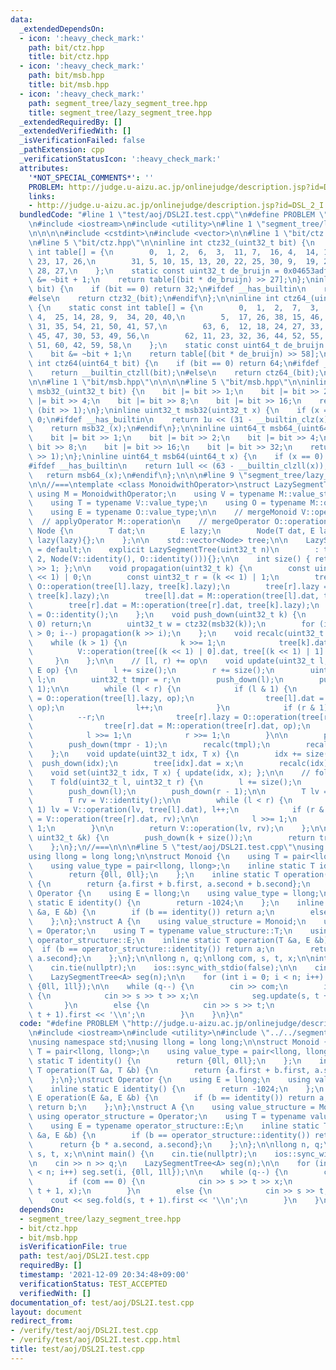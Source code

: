 ```yaml
---
data:
  _extendedDependsOn:
  - icon: ':heavy_check_mark:'
    path: bit/ctz.hpp
    title: bit/ctz.hpp
  - icon: ':heavy_check_mark:'
    path: bit/msb.hpp
    title: bit/msb.hpp
  - icon: ':heavy_check_mark:'
    path: segment_tree/lazy_segment_tree.hpp
    title: segment_tree/lazy_segment_tree.hpp
  _extendedRequiredBy: []
  _extendedVerifiedWith: []
  _isVerificationFailed: false
  _pathExtension: cpp
  _verificationStatusIcon: ':heavy_check_mark:'
  attributes:
    '*NOT_SPECIAL_COMMENTS*': ''
    PROBLEM: http://judge.u-aizu.ac.jp/onlinejudge/description.jsp?id=DSL_2_I
    links:
    - http://judge.u-aizu.ac.jp/onlinejudge/description.jsp?id=DSL_2_I
  bundledCode: "#line 1 \"test/aoj/DSL2I.test.cpp\"\n#define PROBLEM \"http://judge.u-aizu.ac.jp/onlinejudge/description.jsp?id=DSL_2_I\"\
    \n#include <iostream>\n#include <utility>\n#line 1 \"segment_tree/lazy_segment_tree.hpp\"\
    \n\n\n\n#include <cstdint>\n#include <vector>\n\n#line 1 \"bit/ctz.hpp\"\n\n\n\
    \n#line 5 \"bit/ctz.hpp\"\n\ninline int ctz32_(uint32_t bit) {\n    static const\
    \ int table[] = {\n        0,  1, 2,  6,  3,  11, 7,  16, 4,  14, 12, 21, 8, \
    \ 23, 17, 26,\n        31, 5, 10, 15, 13, 20, 22, 25, 30, 9,  19, 24, 29, 18,\
    \ 28, 27,\n    };\n    static const uint32_t de_bruijn = 0x04653adf;\n    bit\
    \ &= ~bit + 1;\n    return table[(bit * de_bruijn) >> 27];\n};\ninline int ctz32(uint32_t\
    \ bit) {\n    if (bit == 0) return 32;\n#ifdef __has_builtin\n    return __builtin_ctz(bit);\n\
    #else\n    return ctz32_(bit);\n#endif\n};\n\ninline int ctz64_(uint64_t bit)\
    \ {\n    static const int table[] = {\n        0,  1,  2,  7,  3,  13, 8,  19,\
    \ 4,  25, 14, 28, 9,  34, 20, 40,\n        5,  17, 26, 38, 15, 46, 29, 48, 10,\
    \ 31, 35, 54, 21, 50, 41, 57,\n        63, 6,  12, 18, 24, 27, 33, 39, 16, 37,\
    \ 45, 47, 30, 53, 49, 56,\n        62, 11, 23, 32, 36, 44, 52, 55, 61, 22, 43,\
    \ 51, 60, 42, 59, 58,\n    };\n    static const uint64_t de_bruijn = 0x0218a392cd3d5dbfull;\n\
    \    bit &= ~bit + 1;\n    return table[(bit * de_bruijn) >> 58];\n};\ninline\
    \ int ctz64(uint64_t bit) {\n    if (bit == 0) return 64;\n#ifdef __has_builtin\n\
    \    return __builtin_ctzll(bit);\n#else\n    return ctz64_(bit);\n#endif\n};\n\
    \n\n#line 1 \"bit/msb.hpp\"\n\n\n\n#line 5 \"bit/msb.hpp\"\n\ninline uint32_t\
    \ msb32_(uint32_t bit) {\n    bit |= bit >> 1;\n    bit |= bit >> 2;\n    bit\
    \ |= bit >> 4;\n    bit |= bit >> 8;\n    bit |= bit >> 16;\n    return bit ^\
    \ (bit >> 1);\n};\ninline uint32_t msb32(uint32_t x) {\n    if (x == 0) return\
    \ 0;\n#ifdef __has_builtin\n    return 1u << (31 - __builtin_clz(x));\n#else\n\
    \    return msb32_(x);\n#endif\n};\n\ninline uint64_t msb64_(uint64_t bit) {\n\
    \    bit |= bit >> 1;\n    bit |= bit >> 2;\n    bit |= bit >> 4;\n    bit |=\
    \ bit >> 8;\n    bit |= bit >> 16;\n    bit |= bit >> 32;\n    return bit ^ (bit\
    \ >> 1);\n};\ninline uint64_t msb64(uint64_t x) {\n    if (x == 0) return 0;\n\
    #ifdef __has_builtin\n    return 1ull << (63 - __builtin_clzll(x));\n#else\n \
    \   return msb64_(x);\n#endif\n};\n\n\n#line 9 \"segment_tree/lazy_segment_tree.hpp\"\
    \n\n//===\ntemplate <class MonoidwithOperator>\nstruct LazySegmentTree {\n   \
    \ using M = MonoidwithOperator;\n    using V = typename M::value_structure;\n\
    \    using T = typename V::value_type;\n    using O = typename M::operator_structure;\n\
    \    using E = typename O::value_type;\n\n    // mergeMonoid V::operation\n  \
    \  // applyOperator M::operation\n    // mergeOperator O::operation\n\n    struct\
    \ Node {\n        T dat;\n        E lazy;\n        Node(T dat, E lazy) : dat(dat),\
    \ lazy(lazy){};\n    };\n\n    std::vector<Node> tree;\n\n    LazySegmentTree()\
    \ = default;\n    explicit LazySegmentTree(uint32_t n)\n        : tree(n * 2 +\
    \ 2, Node(V::identity(), O::identity())){};\n\n    int size() { return tree.size()\
    \ >> 1; };\n\n    void propagation(uint32_t k) {\n        const uint32_t l = (k\
    \ << 1) | 0;\n        const uint32_t r = (k << 1) | 1;\n        tree[l].lazy =\
    \ O::operation(tree[l].lazy, tree[k].lazy);\n        tree[r].lazy = O::operation(tree[r].lazy,\
    \ tree[k].lazy);\n        tree[l].dat = M::operation(tree[l].dat, tree[k].lazy);\n\
    \        tree[r].dat = M::operation(tree[r].dat, tree[k].lazy);\n        tree[k].lazy\
    \ = O::identity();\n    };\n    void push_down(uint32_t k) {\n        if (k ==\
    \ 0) return;\n        uint32_t w = ctz32(msb32(k));\n        for (int i = w; i\
    \ > 0; i--) propagation(k >> i);\n    };\n    void recalc(uint32_t k) {\n    \
    \    while (k > 1) {\n            k >>= 1;\n            tree[k].dat =\n      \
    \          V::operation(tree[(k << 1) | 0].dat, tree[(k << 1) | 1].dat);\n   \
    \     }\n    };\n\n    // [l, r) += op\n    void update(uint32_t l, uint32_t r,\
    \ E op) {\n        l += size();\n        r += size();\n        uint32_t tmpl =\
    \ l;\n        uint32_t tmpr = r;\n        push_down(l);\n        push_down(r -\
    \ 1);\n\n        while (l < r) {\n            if (l & 1) {\n                tree[l].lazy\
    \ = O::operation(tree[l].lazy, op);\n                tree[l].dat = M::operation(tree[l].dat,\
    \ op);\n                l++;\n            }\n            if (r & 1) {\n      \
    \          --r;\n                tree[r].lazy = O::operation(tree[r].lazy, op);\n\
    \                tree[r].dat = M::operation(tree[r].dat, op);\n            }\n\
    \            l >>= 1;\n            r >>= 1;\n        }\n\n        push_down(tmpl);\n\
    \        push_down(tmpr - 1);\n        recalc(tmpl);\n        recalc(tmpr - 1);\n\
    \    };\n    void update(uint32_t idx, T x) {\n        idx += size();\n      \
    \  push_down(idx);\n        tree[idx].dat = x;\n        recalc(idx);\n    };\n\
    \    void set(uint32_t idx, T x) { update(idx, x); };\n\n    // foldl[l, r)\n\
    \    T fold(uint32_t l, uint32_t r) {\n        l += size();\n        r += size();\n\
    \        push_down(l);\n        push_down(r - 1);\n\n        T lv = V::identity();\n\
    \        T rv = V::identity();\n\n        while (l < r) {\n            if (l &\
    \ 1) lv = V::operation(lv, tree[l].dat), l++;\n            if (r & 1) --r, rv\
    \ = V::operation(tree[r].dat, rv);\n\n            l >>= 1;\n            r >>=\
    \ 1;\n        }\n\n        return V::operation(lv, rv);\n    };\n\n    T operator[](const\
    \ uint32_t &k) {\n        push_down(k + size());\n        return tree[k + size()].dat;\n\
    \    };\n};\n//===\n\n\n#line 5 \"test/aoj/DSL2I.test.cpp\"\nusing namespace std;\n\
    using llong = long long;\n\nstruct Monoid {\n    using T = pair<llong, llong>;\n\
    \    using value_type = pair<llong, llong>;\n    inline static T identity() {\n\
    \        return {0ll, 0ll};\n    };\n    inline static T operation(T &a, T &b)\
    \ {\n        return {a.first + b.first, a.second + b.second};\n    };\n};\nstruct\
    \ Operator {\n    using E = llong;\n    using value_type = llong;\n    inline\
    \ static E identity() {\n        return -1024;\n    };\n    inline static E operation(E\
    \ &a, E &b) {\n        if (b == identity()) return a;\n        else return b;\n\
    \    };\n};\nstruct A {\n    using value_structure = Monoid;\n    using operator_structure\
    \ = Operator;\n    using T = typename value_structure::T;\n    using E = typename\
    \ operator_structure::E;\n    inline static T operation(T &a, E &b) {\n      \
    \  if (b == operator_structure::identity()) return a;\n        return {b * a.second,\
    \ a.second};\n    };\n};\n\nllong n, q;\nllong com, s, t, x;\n\nint main() {\n\
    \    cin.tie(nullptr);\n    ios::sync_with_stdio(false);\n\n    cin >> n >> q;\n\
    \    LazySegmentTree<A> seg(n);\n\n    for (int i = 0; i < n; i++) seg.set(i,\
    \ {0ll, 1ll});\n\n    while (q--) {\n        cin >> com;\n        if (com == 0)\
    \ {\n            cin >> s >> t >> x;\n            seg.update(s, t + 1, x);\n \
    \       }\n        else {\n            cin >> s >> t;\n            cout << seg.fold(s,\
    \ t + 1).first << '\\n';\n        }\n    }\n}\n"
  code: "#define PROBLEM \"http://judge.u-aizu.ac.jp/onlinejudge/description.jsp?id=DSL_2_I\"\
    \n#include <iostream>\n#include <utility>\n#include \"../../segment_tree/lazy_segment_tree.hpp\"\
    \nusing namespace std;\nusing llong = long long;\n\nstruct Monoid {\n    using\
    \ T = pair<llong, llong>;\n    using value_type = pair<llong, llong>;\n    inline\
    \ static T identity() {\n        return {0ll, 0ll};\n    };\n    inline static\
    \ T operation(T &a, T &b) {\n        return {a.first + b.first, a.second + b.second};\n\
    \    };\n};\nstruct Operator {\n    using E = llong;\n    using value_type = llong;\n\
    \    inline static E identity() {\n        return -1024;\n    };\n    inline static\
    \ E operation(E &a, E &b) {\n        if (b == identity()) return a;\n        else\
    \ return b;\n    };\n};\nstruct A {\n    using value_structure = Monoid;\n   \
    \ using operator_structure = Operator;\n    using T = typename value_structure::T;\n\
    \    using E = typename operator_structure::E;\n    inline static T operation(T\
    \ &a, E &b) {\n        if (b == operator_structure::identity()) return a;\n  \
    \      return {b * a.second, a.second};\n    };\n};\n\nllong n, q;\nllong com,\
    \ s, t, x;\n\nint main() {\n    cin.tie(nullptr);\n    ios::sync_with_stdio(false);\n\
    \n    cin >> n >> q;\n    LazySegmentTree<A> seg(n);\n\n    for (int i = 0; i\
    \ < n; i++) seg.set(i, {0ll, 1ll});\n\n    while (q--) {\n        cin >> com;\n\
    \        if (com == 0) {\n            cin >> s >> t >> x;\n            seg.update(s,\
    \ t + 1, x);\n        }\n        else {\n            cin >> s >> t;\n        \
    \    cout << seg.fold(s, t + 1).first << '\\n';\n        }\n    }\n}"
  dependsOn:
  - segment_tree/lazy_segment_tree.hpp
  - bit/ctz.hpp
  - bit/msb.hpp
  isVerificationFile: true
  path: test/aoj/DSL2I.test.cpp
  requiredBy: []
  timestamp: '2021-12-09 20:34:48+09:00'
  verificationStatus: TEST_ACCEPTED
  verifiedWith: []
documentation_of: test/aoj/DSL2I.test.cpp
layout: document
redirect_from:
- /verify/test/aoj/DSL2I.test.cpp
- /verify/test/aoj/DSL2I.test.cpp.html
title: test/aoj/DSL2I.test.cpp
---
```

